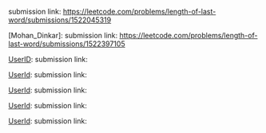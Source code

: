 
[UserId]:529JEITKKO
submission link: https://leetcode.com/problems/length-of-last-word/submissions/1522045319

[Mohan_Dinkar]: 
submission link: https://leetcode.com/problems/length-of-last-word/submissions/1522397105

[UserID]: 
submission link:

[UserId]: 
submission link: 

[UserId]:
submission link: 

[UserId]:
submission link: 

[UserId]:
submission link: 
